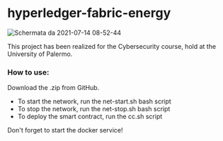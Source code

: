 # hyperledger-fabric-energy
![Schermata da 2021-07-14 08-52-44](https://user-images.githubusercontent.com/53179989/125576834-4e4b1d2f-9e93-4639-8653-bf7dfdfea212.png)


This project has been realized for the Cybersecurity course, hold at the University of Palermo.


### How to use:

Download the .zip from GitHub. 
- To start the network, run the net-start.sh bash script
- To stop the network, run the net-stop.sh bash script
- To deploy the smart contract, run the cc.sh script

Don't forget to start the docker service!

